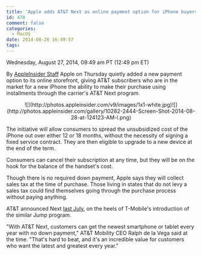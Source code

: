 ```yaml
---
title: 'Apple adds AT&T Next as online payment option for iPhone buyers'
id: 478
comment: false
categories:
  - MacOS
date: 2014-08-26 16:49:57
tags:
---
```


<div readability="42">

 Wednesday, August 27, 2014, 09:49 am PT (12:49 pm ET) 

 By [AppleInsider Staff](mailto:news@appleinsider.com)
<span>Apple on Thursday quietly added a new payment option to its online storefront, giving AT&amp;T subscribers who are in the market for a new iPhone the ability to make their purchase using installments through the carrier's AT&amp;T Next program.

</span>

<div align="center">
<div>![](http://photos.appleinsider.com/v9/images/1x1-white.jpg)<noscript>![](http://photos.appleinsider.com/gallery/10282-2444-Screen-Shot-2014-08-28-at-124123-AM-l.png)</noscript></div>

<span></span></div>

The initiative will allow consumers to spread the unsubsidized cost of the iPhone out over either 12 or 18 months, without the necessity of signing a fixed service contract. They are then eligible to upgrade to a new device at the end of the term.

Consumers can cancel their subscription at any time, but they will be on the hook for the balance of the handset's cost.

Though there is no required down payment, Apple says they will collect sales tax at the time of purchase. Those living in states that do not levy a sales tax could find themselves going through the purchase process without paying anything.

AT&amp;T announced Next [last July](http://appleinsider.com/articles/13/07/16/atts-offers-new-smartphone-tablet-upgrade-every-12-months-with-next-plan), on the heels of T-Mobile's introduction of the similar Jump program. 

"With AT&amp;T Next, customers can get the newest smartphone or tablet every year with no down payment," AT&amp;T Mobility CEO Ralph de la Vega said at the time. "That's hard to beat, and it's an incredible value for customers who want the latest and greatest every year." 
</div>